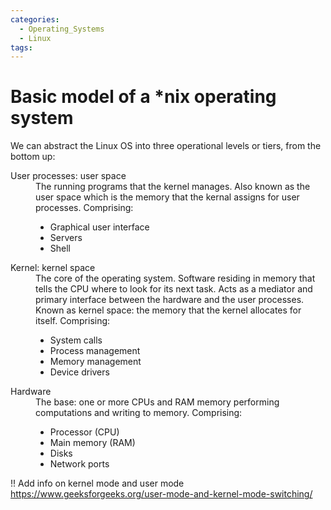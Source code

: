 ```yaml
---
categories:
  - Operating_Systems
  - Linux
tags:
---
```


# Basic model of a \*nix operating system

We can abstract the Linux OS into three operational levels or tiers, from the bottom up:

<dl>
<dt>User processes: user space</dt>
<dd>The running programs that the kernel manages. Also known as the user space which is the memory that the kernal assigns for user processes. Comprising:
<ul>
    <li>Graphical user interface</li>
    <li>Servers</li> 
    <li>Shell</li>    
  </ul>
<dt>Kernel: kernel space</dt>
</dd>
<dd>The core of the operating system. Software residing in memory that tells the CPU where to look for its next task. Acts as a mediator and primary interface between the hardware and the user processes. Known as kernel space: the memory that the kernel allocates for itself. Comprising:
  <ul>
    <li>System calls</li>
    <li>Process management</li> 
    <li>Memory management</li>    
    <li>Device drivers</li>    
  </ul>
</dd>
<dt>Hardware</dt>
<dd>The base: one or more CPUs and RAM memory performing computations and writing to memory. Comprising:
  <ul>
    <li>Processor (CPU)</li>
    <li>Main memory (RAM)</li> 
    <li>Disks</li>    
    <li>Network ports</li>    
  </ul>
</dl>

!! Add info on kernel mode and user mode
https://www.geeksforgeeks.org/user-mode-and-kernel-mode-switching/
